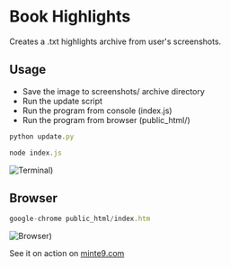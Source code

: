 # Book Highlights

Creates a .txt highlights archive from user's screenshots.

## Usage
- Save the image to screenshots/ archive directory
- Run the update script
- Run the program from console (index.js)
- Run the program from browser (public_html/)

~~~js
python update.py
~~~

~~~js
node index.js
~~~

![Terminal)](https://www.minte9.com/lib/images/github/book-highlights/highlight_02.png)

## Browser

~~~js
google-chrome public_html/index.htm 
~~~

![Browser)](https://www.minte9.com/lib/images/github/book-highlights/bh-04.png)

See it on action on [minte9.com](https://www.minte9.com)
